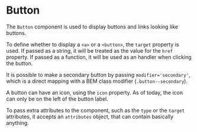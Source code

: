 # Button

The `Button` component is used to display buttons and links looking like buttons. 

To define whether to display a `<a>` or a `<button>`, the `target` property is used. If passed as a string, it will be treated as the value for the `href` property. If passed as a function, it will be used as an handler when clicking the button.

It is possible to make a secondary button by passing `modifier='secondary'`, which is a direct mapping with a BEM class modifier (`.button--secondary`).

A button can have an icon, using the `icon` property. As of today, the icon can only be on the left of the button label.

To pass extra attributes to the component, such as the `type` or the `target` attributes, it accepts an `attributes` object, that can contain basically anything.
